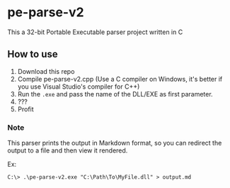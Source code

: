 # pe-parse-v2

This a 32-bit Portable Executable parser project written in C

## How to use

1. Download this repo
1. Compile pe-parse-v2.cpp (Use a C compiler on Windows, it's better if you use Visual Studio's compiler for C++)
1. Run the `.exe` and pass the name of the DLL/EXE as first parameter.
1. ???
1. Profit

### Note

This parser prints the output in Markdown format, so you can redirect the output to a file and then view it rendered.

Ex: 

`C:\> .\pe-parse-v2.exe "C:\Path\To\MyFile.dll" > output.md` 
